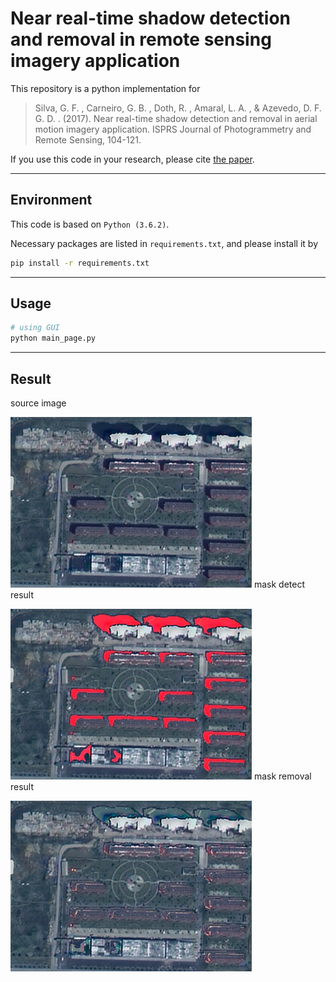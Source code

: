 # Near real-time shadow detection and removal in remote sensing imagery application

This repository is a python implementation for

> Silva, G. F. , Carneiro, G. B. , Doth, R. , Amaral, L. A. , & Azevedo, D. F. G. D. . (2017). Near real-time shadow detection and removal in aerial motion imagery application. ISPRS Journal of Photogrammetry and Remote Sensing, 104-121.

If you use this code in your research, please cite [the paper](https://www.sciencedirect.com/science/article/abs/pii/S0924271617302253).

---

## Environment

This code is based on `Python (3.6.2)`.

Necessary packages are listed in `requirements.txt`, and please install it by

```bash
pip install -r requirements.txt
```

---

## Usage

```bash
# using GUI 
python main_page.py
```

---

## Result
source image

![source image](https://github.com/BIT-zhwang/remote-sensing-image-shadow-detection-and-removal/blob/master/results/src.jpg)
mask detect result

![mask detect result](https://github.com/BIT-zhwang/remote-sensing-image-shadow-detection-and-removal/blob/master/results/img_mask.jpg)
mask removal result

![mask removal result](https://github.com/BIT-zhwang/remote-sensing-image-shadow-detection-and-removal/blob/master/results/result.jpg)
